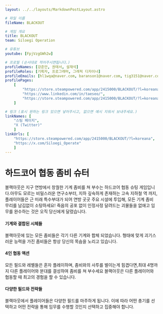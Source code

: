 ```yaml
---
layout: ../../layouts/MarkdownPostLayout.astro

# 파일 이름
fileName: BLACKOUT

# 게임 개요
title: BLACKOUT
team: Siloegi Operation

# 유튜브
youtube: [FpjVzgGWh2w]

# 프로필 (순서대로 적어주시면됩니다.)
profileNames: [강준안, 권태서, 설재석]
profileRoles: [기획자, 프로그래머, 그래픽 디자이너]
profileEmails: [hl1wqa@naver.com, baranson1@naver.com, tig3151@naver.com]
profilePages: 
    [
        "https://store.steampowered.com/app/2415000/BLACKOUT/?l=koreana",
        "https://www.linkedin.com/in/taeseo/",
        "https://store.steampowered.com/app/2415000/BLACKOUT/?l=koreana"
    ]

# 링크 (표시 원하는 링크 있으면 넣어주시고, 없으면 예시 지워서 보내주세요.)
linkNames: [
    "스팀 페이지",
    "X (Twitter)"
    ]
linkUrls: [
    "https://store.steampowered.com/app/2415000/BLACKOUT/?l=koreana",
    "https://x.com/Siloegi_Operate"
    ]
---
```


# **하드코어 협동 좀비 슈터**

블랙아웃은 지구 연방에서 창궐한 기계 좀비를 쳐 부수는 하드코어 협동 슈팅 게임입니다.아무도 모르는 비밀스러운 연구소부터, 지하 깊숙하게 존재하는 고속 지하철 역 까지, 플레이어들은 근 미래 특수부대가 되어 연방 곳곳 주요 시설에 투입해, 모든 기계 좀비 무리를 남김없이 소탕하세요! 죽음의 공포 없이 인정사정 달려드는 괴물들을 없애고 임무를 완수하는 것은 오직 당신에게 달렸습니다.

#### **기계와 결합된 시체들**

블랙아웃에 있는 모든 좀비들은 각기 다른 기계와 합체 되었습니다. 형태에 맞게 괴기스러운 능력을 가진 좀비들은 항상 당신의 목숨을 노리고 있습니다.

#### **4인 협동 액션**

모든 필드와 레벨들은 혼자 플레이하며, 좀비와의 사투를 벌이는게 힘겹다면,최대 4명까지 다른 플레이어와 분대를 결성하여 좀비를 쳐 부수세요 블랙아웃은 다른 플레이어와 협동할 때 최고의 경험을 할 수 있습니다.

#### **다양한 필드와 전략들**

블랙아웃에서 플레이어들은 다양한 필드를 마주하게 됩니다. 이에 따라 어떤 총기를 선택하고 어떤 전략을 통해 임무를 수행할 것인지 선택하고 집중해야 합니다.
